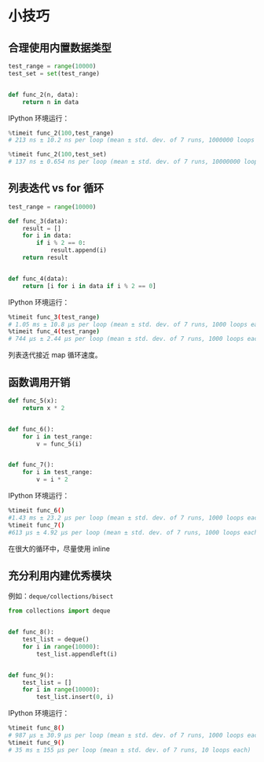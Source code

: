 # 小技巧

## 合理使用内置数据类型

```Python
test_range = range(10000)
test_set = set(test_range)


def func_2(n, data):
    return n in data
```

IPython 环境运行：

```python
%timeit func_2(100,test_range)
# 213 ns ± 10.2 ns per loop (mean ± std. dev. of 7 runs, 1000000 loops each)
```

```python
%timeit func_2(100,test_set)
# 137 ns ± 0.654 ns per loop (mean ± std. dev. of 7 runs, 10000000 loops each)
```

## 列表迭代 vs for 循环

```python
test_range = range(10000)

def func_3(data):
    result = []
    for i in data:
        if i % 2 == 0:
            result.append(i)
    return result


def func_4(data):
    return [i for i in data if i % 2 == 0]
```

IPython 环境运行：

```bash
%timeit func_3(test_range)
# 1.05 ms ± 10.8 µs per loop (mean ± std. dev. of 7 runs, 1000 loops each)
%timeit func_4(test_range)
# 744 µs ± 2.44 µs per loop (mean ± std. dev. of 7 runs, 1000 loops each)
```

列表迭代接近 map 循环速度。

## 函数调用开销

```python
def func_5(x):
    return x * 2


def func_6():
    for i in test_range:
        v = func_5(i)


def func_7():
    for i in test_range:
        v = i * 2
```

IPython 环境运行：

```bash
%timeit func_6()
#1.43 ms ± 23.2 µs per loop (mean ± std. dev. of 7 runs, 1000 loops each)
%timeit func_7()
#613 µs ± 4.92 µs per loop (mean ± std. dev. of 7 runs, 1000 loops each)
```

在很大的循环中，尽量使用 inline

## 充分利用内建优秀模块

例如：`deque/collections/bisect`

```python
from collections import deque


def func_8():
    test_list = deque()
    for i in range(10000):
        test_list.appendleft(i)


def func_9():
    test_list = []
    for i in range(10000):
        test_list.insert(0, i)
```

IPython 环境运行：

```bash
%timeit func_8()
# 987 µs ± 30.9 µs per loop (mean ± std. dev. of 7 runs, 1000 loops each)
%timeit func_9()
# 35 ms ± 155 µs per loop (mean ± std. dev. of 7 runs, 10 loops each)
```
